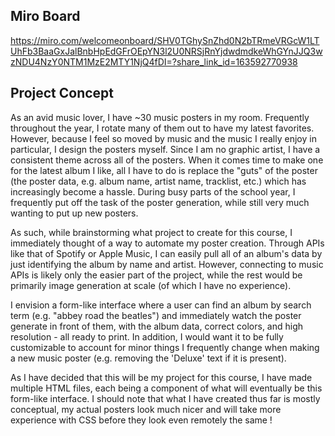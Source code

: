 ## Miro Board
https://miro.com/welcomeonboard/SHV0TGhySnZhd0N2bTRmeVRGcW1LTUhFb3BaaGxJalBnbHpEdGFrOEpYN3l2U0NRSjRnYjdwdmdkeWhGYnJJQ3wzNDU4NzY0NTM1MzE2MTY1NjQ4fDI=?share_link_id=163592770938

## Project Concept
As an avid music lover, I have ~30 music posters in my room. Frequently throughout the year, I rotate many of them out to have
my latest favorites. However, because I feel so moved by music and the music I really enjoy in particular, I design the posters myself.
Since I am no graphic artist, I have a consistent theme across all of the posters. When it comes time to make one for 
the latest album I like, all I have to do is replace the "guts" of the poster (the poster data, e.g. album name, artist name, tracklist, etc.)
which has increasingly become a hassle. During busy parts of the school year, I frequently put off the task of the poster generation, while
still very much wanting to put up new posters.

As such, while brainstorming what project to create for this course, I immediately thought of a way to automate my poster creation.
Through APIs like that of Spotify or Apple Music, I can easily pull all of an album's data by just identifying the album by name and artist.
However, connecting to music APIs is likely only the easier part of the project, while the rest would be primarily image generation at scale (of which I have no experience).

I envision a form-like interface where a user can find an album by search term (e.g. "abbey road the beatles") and immediately watch the poster generate in front of them,
with the album data, correct colors, and high resolution - all ready to print. In addition, I would want it to be fully customizable
to account for minor things I frequently change when making a new music poster (e.g. removing the 'Deluxe' text if it is present).

As I have decided that this will be my project for this course, I have made multiple HTML files, each being a component
of what will eventually be this form-like interface. I should note that what I have created thus far is mostly conceptual, my actual posters
look much nicer and will take more experience with CSS before they look even remotely the same !
